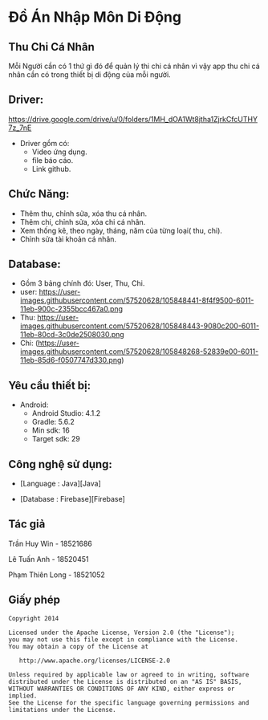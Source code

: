 # Đồ Án Nhập Môn Di Động

## Thu Chi Cá Nhân

   

 Mỗi Người cần có 1 thứ gì đó để quản lý thi chi cá nhân vì vậy app thu chi cá nhân cần có trong thiết bị di động của mỗi người.


## Driver:
https://drive.google.com/drive/u/0/folders/1MH_dOA1Wt8jtha1ZjrkCfcUTHY7z_7nE
- Driver gồm có:
   + Video ứng dụng.
   + file báo cáo.
   + Link github.
   
## Chức Năng:
- Thêm thu, chỉnh sửa, xóa thu cá nhân.
- Thêm chi, chỉnh sửa, xóa chi cá nhân.
- Xem thống kê, theo ngày, tháng, năm của từng loại( thu, chi).
- Chỉnh sửa tài khoản cá nhân.
## Database:
- Gồm 3 bảng chính đó: User, Thu, Chi.
- user:
https://user-images.githubusercontent.com/57520628/105848441-8f4f9500-6011-11eb-900c-2355bcc467a0.png
- Thu:
https://user-images.githubusercontent.com/57520628/105848443-9080c200-6011-11eb-80cd-3c0de2508030.png
- Chi:
(https://user-images.githubusercontent.com/57520628/105848268-52839e00-6011-11eb-85d6-f0507747d330.png)
## Yêu cầu thiết bị:

   - Android:
     + Android Studio: 4.1.2
     + Gradle: 5.6.2
     + Min sdk: 16
     + Target sdk: 29


## Công nghệ sử dụng:

- [Language  :  Java][Java]

- [Database  :  Firebase][Firebase]    


## Tác giả

Trần Huy Win - 18521686

Lê Tuấn Anh   - 18520451

Phạm Thiên Long - 18521052
## Giấy phép

    Copyright 2014

    Licensed under the Apache License, Version 2.0 (the "License");
    you may not use this file except in compliance with the License.
    You may obtain a copy of the License at

       http://www.apache.org/licenses/LICENSE-2.0

    Unless required by applicable law or agreed to in writing, software
    distributed under the License is distributed on an "AS IS" BASIS,
    WITHOUT WARRANTIES OR CONDITIONS OF ANY KIND, either express or implied.
    See the License for the specific language governing permissions and
    limitations under the License.

